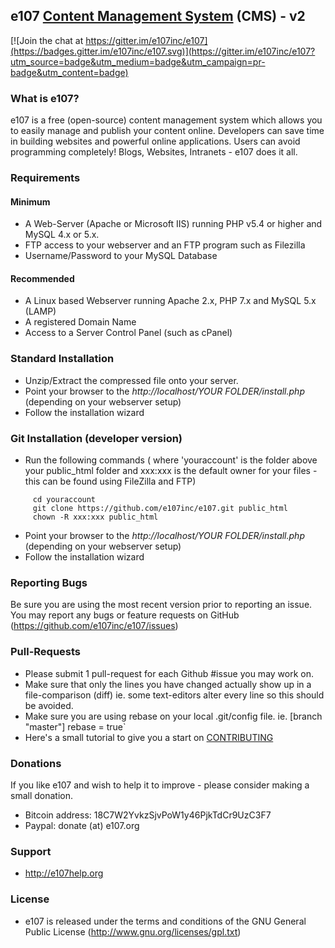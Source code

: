 ## e107 [Content Management System][1] (CMS) - v2

[![Join the chat at https://gitter.im/e107inc/e107](https://badges.gitter.im/e107inc/e107.svg)](https://gitter.im/e107inc/e107?utm_source=badge&utm_medium=badge&utm_campaign=pr-badge&utm_content=badge)

### What is e107?
e107 is a free (open-source) content management system which allows you to easily manage and publish your content online. Developers can save time in building websites and powerful online applications. Users can avoid programming completely! Blogs, Websites, Intranets - e107 does it all. 

### Requirements

   #### Minimum

   * A Web-Server (Apache or Microsoft IIS) running PHP v5.4 or higher and MySQL 4.x or 5.x.
   * FTP access to your webserver and an FTP program such as Filezilla
   * Username/Password to your MySQL Database

   #### Recommended

   * A Linux based Webserver running Apache 2.x, PHP 7.x and MySQL 5.x (LAMP)
   * A registered Domain Name
   * Access to a Server Control Panel (such as cPanel)


### Standard Installation 

* Unzip/Extract the compressed file onto your server. 
* Point your browser to the *http://localhost/YOUR FOLDER/install.php* (depending on your webserver setup)
* Follow the installation wizard



### Git Installation (developer version)

* Run the following commands ( where 'youraccount' is the folder above your public_html folder and xxx:xxx is the default owner for your files - this can be found using FileZilla and FTP)
```
     cd youraccount   
     git clone https://github.com/e107inc/e107.git public_html	
     chown -R xxx:xxx public_html 
```    
* Point your browser to the *http://localhost/YOUR FOLDER/install.php* (depending on your webserver setup)
* Follow the installation wizard



### Reporting Bugs

Be sure you are using the most recent version prior to reporting an issue. 
You may report any bugs or feature requests on GitHub (https://github.com/e107inc/e107/issues)



### Pull-Requests

* Please submit 1 pull-request for each Github #issue you may work on. 
* Make sure that only the lines you have changed actually show up in a file-comparison (diff) ie. some text-editors alter every line so this should be avoided. 
* Make sure you are using rebase on your local .git/config file. 
ie. [branch "master"]
	rebase = true`
* Here's a small tutorial to give you a start on [CONTRIBUTING](CONTRIBUTING.md)

### Donations
If you like e107 and wish to help it to improve - please consider making a small donation.

* Bitcoin address: 18C7W2YvkzSjvPoW1y46PjkTdCr9UzC3F7
* Paypal: donate (at) e107.org



### Support
* http://e107help.org 



### License

* e107 is released under the terms and conditions of the GNU General Public License (http://www.gnu.org/licenses/gpl.txt)

  [1]: http://e107.org
  [2]: http://www.e107.org
